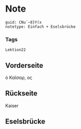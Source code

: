 # Note
```
guid: CNu`~8}Y(x
notetype: Einfach + Eselsbrücke
```

### Tags
```
Lektion22
```

## Vorderseite
ὁ Καῖσαρ, ος

## Rückseite
Kaiser

## Eselsbrücke

